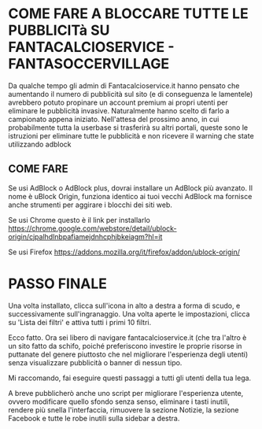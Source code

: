 # COME FARE A BLOCCARE TUTTE LE PUBBLICITà SU FANTACALCIOSERVICE - FANTASOCCERVILLAGE
Da qualche tempo gli admin di Fantacalcioservice.it hanno pensato che aumentando il numero di pubblicità sul sito (e di conseguenza le lamentele) avrebbero potuto propinare un account premium ai propri utenti per eliminare le pubblicità invasive.
Naturalmente hanno scelto di farlo a campionato appena iniziato.
Nell'attesa del prossimo anno, in cui probabilmente tutta la userbase si trasferirà su altri portali, queste sono le istruzioni per eliminare tutte le pubblicità e non ricevere il warning che state utilizzando adblock

## COME FARE
Se usi AdBlock o AdBlock plus, dovrai installare un AdBlock più avanzato.
Il nome è uBlock Origin, funziona identico ai tuoi vecchi AdBlock ma fornisce anche strumenti per aggirare i blocchi dei siti web.

Se usi Chrome questo è il link per installarlo
https://chrome.google.com/webstore/detail/ublock-origin/cjpalhdlnbpafiamejdnhcphjbkeiagm?hl=it

Se usi Firefox
https://addons.mozilla.org/it/firefox/addon/ublock-origin/

# PASSO FINALE
Una volta installato, clicca sull'icona in alto a destra a forma di scudo, e successivamente sull'ingranaggio.
Una volta aperte le impostazioni, clicca su 'Lista dei filtri' e attiva tutti i primi 10 filtri.

Ecco fatto. Ora sei libero di navigare fantacalcioservice.it (che tra l'altro è un sito fatto da schifo, poiché preferiscono investire le proprie risorse in puttanate del genere piuttosto che nel migliorare l'esperienza degli utenti) senza visualizzare pubblicità o banner di nessun tipo.

Mi raccomando, fai eseguire questi passaggi a tutti gli utenti della tua lega.

A breve pubblicherò anche uno script per migliorare l'esperienza utente, ovvero modificare quello sfondo senza senso, eliminare i tasti inutili, rendere più snella l'interfaccia, rimuovere la sezione Notizie, la sezione Facebook e tutte le robe inutili sulla sidebar a destra.
